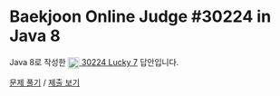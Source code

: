 # Baekjoon Online Judge #30224 in Java 8
Java 8로 작성한 [<img src="https://static.solved.ac/tier_small/1.svg" height="20" align="center">
30224 Lucky 7](https://www.acmicpc.net/problem/30224) 답안입니다.

[문제 풀기](https://www.acmicpc.net/problem/30224) /
[제출 보기](https://www.acmicpc.net/source/87224102)

